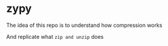 # zypy

The idea of this repo is to understand how compression works

And replicate what `zip and unzip` does
